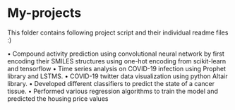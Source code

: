# My-projects

This folder contains following project script and their individual readme files :)

•	Compound activity prediction using convolutional neural network by first encoding their SMILES structures using one-hot encoding from scikit-learn and tensorflow
•	Time series analysis on COVID-19 infection using Prophet library and LSTMS.
•	COVID-19 twitter data visualization using python Altair library.
•	Developed different classifiers to predict the state of a cancer tissue.
•	Performed various regression algorithms to train the model and predicted the housing price values
